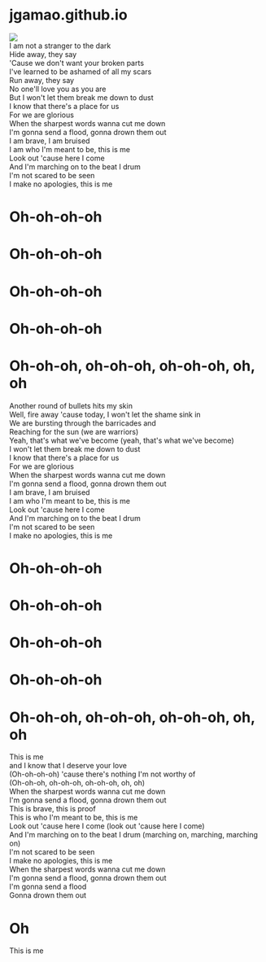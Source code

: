 # jgamao.github.io

<img src="https://media.licdn.com/dms/image/C4E03AQE0nPnlpTxiNA/profile-displayphoto-shrink_200_200/0?e=1529866800&v=beta&t=_-Cd6QD3NdtkqAompSSEk_T3FD8Y1aqcHAWDnWgsjHg" /> <br />
I am not a stranger to the dark <br/>
Hide away, they say <br/>
'Cause we don't want your broken parts <br/>
I've learned to be ashamed of all my scars <br/>
Run away, they say <br/>
No one'll love you as you are <br/>
But I won't let them break me down to dust <br/>
I know that there's a place for us <br/>
For we are glorious <br/>
When the sharpest words wanna cut me down <br/>
I'm gonna send a flood, gonna drown them out <br/>
I am brave, I am bruised <br/>
I am who I'm meant to be, this is me <br/>
Look out 'cause here I come <br/>
And I'm marching on to the beat I drum <br/>
I'm not scared to be seen <br/>
I make no apologies, this is me <br/>
# Oh-oh-oh-oh <br/>
# Oh-oh-oh-oh <br/>
# Oh-oh-oh-oh <br/>
# Oh-oh-oh-oh <br/>
# Oh-oh-oh, oh-oh-oh, oh-oh-oh, oh, oh <br/>
Another round of bullets hits my skin <br/>
Well, fire away 'cause today, I won't let the shame sink in <br/>
We are bursting through the barricades and <br/>
Reaching for the sun (we are warriors)<br/>
Yeah, that's what we've become (yeah, that's what we've become) <br/>
I won't let them break me down to dust <br/>
I know that there's a place for us <br/>
For we are glorious <br/>
When the sharpest words wanna cut me down <br/>
I'm gonna send a flood, gonna drown them out <br/>
I am brave, I am bruised <br/>
I am who I'm meant to be, this is me <br/>
Look out 'cause here I come <br/>
And I'm marching on to the beat I drum <br/>
I'm not scared to be seen <br/>
I make no apologies, this is me <br/>
# Oh-oh-oh-oh <br/>
# Oh-oh-oh-oh <br/>
# Oh-oh-oh-oh <br/>
# Oh-oh-oh-oh <br/>
# Oh-oh-oh, oh-oh-oh, oh-oh-oh, oh, oh <br/>
This is me <br/>
and I know that I deserve your love <br/>
(Oh-oh-oh-oh) 'cause there's nothing I'm not worthy of <br/>
(Oh-oh-oh, oh-oh-oh, oh-oh-oh, oh, oh) <br/>
When the sharpest words wanna cut me down <br/>
I'm gonna send a flood, gonna drown them out <br/>
This is brave, this is proof <br/>
This is who I'm meant to be, this is me <br/>
Look out 'cause here I come (look out 'cause here I come) <br/>
And I'm marching on to the beat I drum (marching on, marching, marching on) <br/>
I'm not scared to be seen <br/>
I make no apologies, this is me <br/>
When the sharpest words wanna cut me down <br/>
I'm gonna send a flood, gonna drown them out <br/>
I'm gonna send a flood <br/>
Gonna drown them out <br/>
# Oh
This is me <br/>
